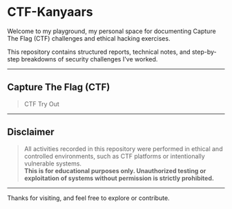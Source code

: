 # CTF-Kanyaars

Welcome to my playground, my personal space for documenting Capture The Flag (CTF) challenges and ethical hacking exercises.

This repository contains structured reports, technical notes, and step-by-step breakdowns of security challenges I've worked.

---

## Capture The Flag (CTF)
> CTF Try Out

---

## Disclaimer
> All activities recorded in this repository were performed in ethical and controlled environments, such as CTF platforms or intentionally vulnerable systems.  
> **This is for educational purposes only. Unauthorized testing or exploitation of systems without permission is strictly prohibited.**

---

Thanks for visiting, and feel free to explore or contribute.